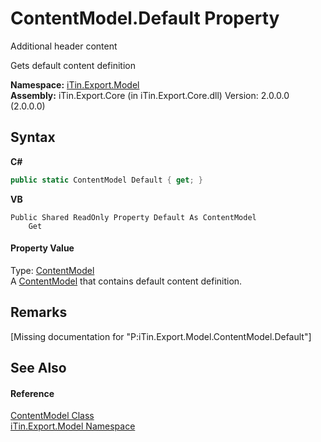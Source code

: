 # ContentModel.Default Property 
Additional header content 

Gets default content definition

**Namespace:**&nbsp;<a href="N_iTin_Export_Model">iTin.Export.Model</a><br />**Assembly:**&nbsp;iTin.Export.Core (in iTin.Export.Core.dll) Version: 2.0.0.0 (2.0.0.0)

## Syntax

**C#**<br />
``` C#
public static ContentModel Default { get; }
```

**VB**<br />
``` VB
Public Shared ReadOnly Property Default As ContentModel
	Get
```


#### Property Value
Type: <a href="T_iTin_Export_Model_ContentModel">ContentModel</a><br />A <a href="T_iTin_Export_Model_ContentModel">ContentModel</a> that contains default content definition.

## Remarks
\[Missing <remarks> documentation for "P:iTin.Export.Model.ContentModel.Default"\]

## See Also


#### Reference
<a href="T_iTin_Export_Model_ContentModel">ContentModel Class</a><br /><a href="N_iTin_Export_Model">iTin.Export.Model Namespace</a><br />